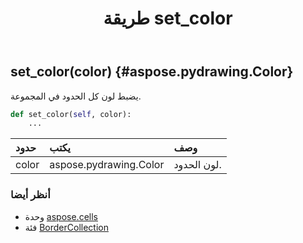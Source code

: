 ﻿---
title: طريقة set_color
second_title: Aspose.Cells for Python via .NET API المراجع
description:
type: docs
weight: 20
url: /ar/python-net/aspose.cells/bordercollection/set_color/
is_root: false
---
##  set_color(color) {#aspose.pydrawing.Color}
يضبط لون كل الحدود في المجموعة.



```python
def set_color(self, color):
    ...
```


| حدود| يكتب| وصف|
| :- | :- | :- |
| color | aspose.pydrawing.Color | لون الحدود.|



###  أنظر أيضا
* وحدة [aspose.cells](../../)
* فئة [BorderCollection](/cells/ar/python-net/aspose.cells/bordercollection)
